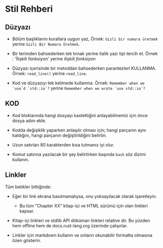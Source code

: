 # Stil Rehberi

## Düzyazı

* Bölüm başlıklarını kurallara uygun yaz, Örnek: `Gizli bir numara üretmek` yerine `Gizli Bir Numara Üretmek`.

* Bir terimden bahsederken tek tırnak yerine italik yazı tipi tercih et. Örnek : 'İlişkili fonksiyon' yerine *ilişkili fonksiyon*

* Düzyazı içerisinde bir metoddan bahsederken parantezleri KULLANMA. Örnek: `read_line()` yerine `read_line`.

* Kod ve düzyazıyı tek kelimede kullanma. Örnek: ``Remember when we `use`d `std::io`?`` yerine ``Remember when we wrote
  `use std::io`?``


## KOD

* Kod bloklarında hangi dosyayı kastettiğini anlayabilmemiz için önce dosya adını ekle.

* Kodda değişiklik yaparken anlaşılır olması için; hangi parçanın aynı kaldığını, hangi parçanın değiştirildiğini belirtin.
  
* Uzun satırları 80 karakterden kısa tutmanız iyi olur.

* Komut satırına yazılacak bir şey belirtirken başında `bash` söz dizimi kullanın.

## Linkler

Tüm betikler bittiğinde:

* Eğer bir link ekrana basılmamalıysa, onu yoksayılacak olarak işaretleyin.
  * Bu tüm "Chapter XX" kitap-içi ve HTML sürümü için olan linkleri kapsar. 

* Kitap-içi linkleri ve stdlib API döküman linkleri relative dir. Bu yüzden hem offline hem de docs.rust-lang.org üzerinde çalışırlar. 

* Linkler için markdown kullanın ve onların okunabilir formatta olmasına özen gösterin.

